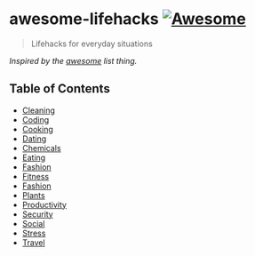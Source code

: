 # awesome-lifehacks [![Awesome](https://cdn.rawgit.com/sindresorhus/awesome/d7305f38d29fed78fa85652e3a63e154dd8e8829/media/badge.svg)](https://github.com/proloser/awesome-lifehacks)

> Lifehacks for everyday situations

*Inspired by the [awesome](https://github.com/sindresorhus/awesome) list thing.*

## Table of Contents

- [Cleaning](./Cleaning.md)
- [Coding](./Coding.md)
- [Cooking](./Cooking.md)
- [Dating](./Dating.md)
- [Chemicals](./Drugs.md)
- [Eating](./Eating.md)
- [Fashion](./Fashion.md)
- [Fitness](./Fitness.md)
- [Fashion](./Fashion.md)
- [Plants](./Plants.md)
- [Productivity](./Productivity.md)
- [Security](./Security.md)
- [Social](./Social.md)
- [Stress](./Stress.md)
- [Travel](./Travel.md)

